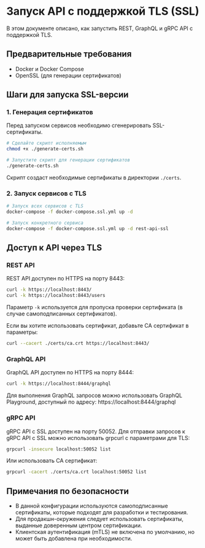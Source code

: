 # Запуск API с поддержкой TLS (SSL)

В этом документе описано, как запустить REST, GraphQL и gRPC API с поддержкой TLS.

## Предварительные требования

- Docker и Docker Compose
- OpenSSL (для генерации сертификатов)

## Шаги для запуска SSL-версии

### 1. Генерация сертификатов

Перед запуском сервисов необходимо сгенерировать SSL-сертификаты.

```bash
# Сделайте скрипт исполняемым
chmod +x ./generate-certs.sh

# Запустите скрипт для генерации сертификатов
./generate-certs.sh
```

Скрипт создаст необходимые сертификаты в директории `./certs`.

### 2. Запуск сервисов с TLS

```bash
# Запуск всех сервисов с TLS
docker-compose -f docker-compose.ssl.yml up -d

# Запуск конкретного сервиса
docker-compose -f docker-compose.ssl.yml up -d rest-api-ssl
```

## Доступ к API через TLS

### REST API

REST API доступен по HTTPS на порту 8443:

```bash
curl -k https://localhost:8443/
curl -k https://localhost:8443/users
```

Параметр `-k` используется для пропуска проверки сертификата (в случае самоподписанных сертификатов).

Если вы хотите использовать сертификат, добавьте CA сертификат в параметры:

```bash
curl --cacert ./certs/ca.crt https://localhost:8443/
```

### GraphQL API

GraphQL API доступен по HTTPS на порту 8444:

```bash
curl -k https://localhost:8444/graphql
```

Для выполнения GraphQL запросов можно использовать GraphQL Playground, доступный по адресу:
https://localhost:8444/graphql

### gRPC API

gRPC API с SSL доступен на порту 50052. Для отправки запросов к gRPC API с SSL можно использовать grpcurl с параметрами для TLS:

```bash
grpcurl -insecure localhost:50052 list
```

Или использовать CA сертификат:

```bash
grpcurl -cacert ./certs/ca.crt localhost:50052 list
```

## Примечания по безопасности

- В данной конфигурации используются самоподписанные сертификаты, которые подходят для разработки и тестирования.
- Для продакшн-окружения следует использовать сертификаты, выданные доверенным центром сертификации.
- Клиентская аутентификация (mTLS) не включена по умолчанию, но может быть добавлена при необходимости.

